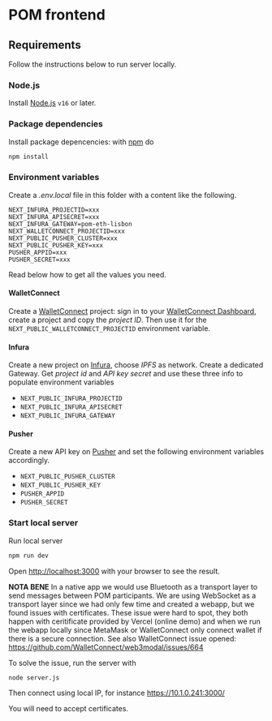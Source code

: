 # POM frontend

## Requirements

Follow the instructions below to run server locally.

### Node.js

Install [Node.js](https://nodejs.org/) `v16` or later.

### Package dependencies

Install package depencencies: with [npm](https://www.npmjs.com/) do

```sh
npm install
```

### Environment variables

Create a *.env.local* file in this folder with a content like the following.

```
NEXT_INFURA_PROJECTID=xxx
NEXT_INFURA_APISECRET=xxx
NEXT_INFURA_GATEWAY=pom-eth-lisbon
NEXT_WALLETCONNECT_PROJECTID=xxx
NEXT_PUBLIC_PUSHER_CLUSTER=xxx
NEXT_PUBLIC_PUSHER_KEY=xxx
PUSHER_APPID=xxx
PUSHER_SECRET=xxx
```

Read below how to get all the values you need.

#### WalletConnect

Create a [WalletConnect](https://walletconnect.com/) project: sign in to your [WalletConnect Dashboard](https://cloud.walletconnect.com/), create a project and copy the *project ID*. Then use it for the `NEXT_PUBLIC_WALLETCONNECT_PROJECTID` environment variable.

#### Infura

Create a new project on [Infura](https://infura.io/), choose *IPFS* as network. Create a dedicated Gateway. Get *project id* and *API key secret* and use these three info to populate environment variables

* `NEXT_PUBLIC_INFURA_PROJECTID`
* `NEXT_PUBLIC_INFURA_APISECRET`
* `NEXT_PUBLIC_INFURA_GATEWAY`

#### Pusher

Create a new API key on [Pusher](https://pusher.com/) and set the following environment variables accordingly.

* `NEXT_PUBLIC_PUSHER_CLUSTER`
* `NEXT_PUBLIC_PUSHER_KEY`
* `PUSHER_APPID`
* `PUSHER_SECRET`

### Start local server

Run local server

```sh
npm run dev
```

Open [http://localhost:3000](http://localhost:3000) with your browser to see the result.

**NOTA BENE** In a native app we would use Bluetooth as a transport layer to send messages between POM participants. We are using WebSocket as a transport layer since we had only few time and created a webapp, but we found issues with certificates. These issue were hard to spot, they both happen with ceritificate provided by Vercel (online demo) and when we run the webapp locally since MetaMask or WalletConnect only connect wallet if there is a secure connection. See also WalletConnect issue opened: https://github.com/WalletConnect/web3modal/issues/664

To solve the issue, run the server with

```sh
node server.js
```

Then connect using local IP, for instance https://10.1.0.241:3000/

You will need to accept certificates.
